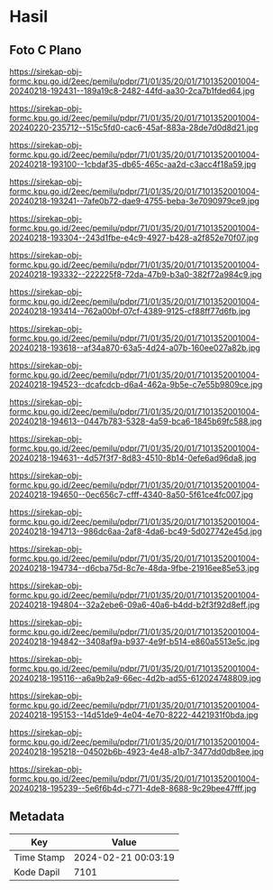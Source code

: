 # Hasil

## Foto C Plano

https://sirekap-obj-formc.kpu.go.id/2eec/pemilu/pdpr/71/01/35/20/01/7101352001004-20240218-192431--189a19c8-2482-44fd-aa30-2ca7b1fded64.jpg

https://sirekap-obj-formc.kpu.go.id/2eec/pemilu/pdpr/71/01/35/20/01/7101352001004-20240220-235712--515c5fd0-cac6-45af-883a-28de7d0d8d21.jpg

https://sirekap-obj-formc.kpu.go.id/2eec/pemilu/pdpr/71/01/35/20/01/7101352001004-20240218-193100--1cbdaf35-db65-465c-aa2d-c3acc4f18a59.jpg

https://sirekap-obj-formc.kpu.go.id/2eec/pemilu/pdpr/71/01/35/20/01/7101352001004-20240218-193241--7afe0b72-dae9-4755-beba-3e7090979ce9.jpg

https://sirekap-obj-formc.kpu.go.id/2eec/pemilu/pdpr/71/01/35/20/01/7101352001004-20240218-193304--243d1fbe-e4c9-4927-b428-a2f852e70f07.jpg

https://sirekap-obj-formc.kpu.go.id/2eec/pemilu/pdpr/71/01/35/20/01/7101352001004-20240218-193332--222225f8-72da-47b9-b3a0-382f72a984c9.jpg

https://sirekap-obj-formc.kpu.go.id/2eec/pemilu/pdpr/71/01/35/20/01/7101352001004-20240218-193414--762a00bf-07cf-4389-9125-cf88ff77d6fb.jpg

https://sirekap-obj-formc.kpu.go.id/2eec/pemilu/pdpr/71/01/35/20/01/7101352001004-20240218-193618--af34a870-63a5-4d24-a07b-160ee027a82b.jpg

https://sirekap-obj-formc.kpu.go.id/2eec/pemilu/pdpr/71/01/35/20/01/7101352001004-20240218-194523--dcafcdcb-d6a4-462a-9b5e-c7e55b9809ce.jpg

https://sirekap-obj-formc.kpu.go.id/2eec/pemilu/pdpr/71/01/35/20/01/7101352001004-20240218-194613--0447b783-5328-4a59-bca6-1845b69fc588.jpg

https://sirekap-obj-formc.kpu.go.id/2eec/pemilu/pdpr/71/01/35/20/01/7101352001004-20240218-194631--4d57f3f7-8d83-4510-8b14-0efe6ad96da8.jpg

https://sirekap-obj-formc.kpu.go.id/2eec/pemilu/pdpr/71/01/35/20/01/7101352001004-20240218-194650--0ec656c7-cfff-4340-8a50-5f61ce4fc007.jpg

https://sirekap-obj-formc.kpu.go.id/2eec/pemilu/pdpr/71/01/35/20/01/7101352001004-20240218-194713--986dc6aa-2af8-4da6-bc49-5d027742e45d.jpg

https://sirekap-obj-formc.kpu.go.id/2eec/pemilu/pdpr/71/01/35/20/01/7101352001004-20240218-194734--d6cba75d-8c7e-48da-9fbe-21916ee85e53.jpg

https://sirekap-obj-formc.kpu.go.id/2eec/pemilu/pdpr/71/01/35/20/01/7101352001004-20240218-194804--32a2ebe6-09a6-40a6-b4dd-b2f3f92d8eff.jpg

https://sirekap-obj-formc.kpu.go.id/2eec/pemilu/pdpr/71/01/35/20/01/7101352001004-20240218-194842--3408af9a-b937-4e9f-b514-e860a5513e5c.jpg

https://sirekap-obj-formc.kpu.go.id/2eec/pemilu/pdpr/71/01/35/20/01/7101352001004-20240218-195116--a6a9b2a9-66ec-4d2b-ad55-612024748809.jpg

https://sirekap-obj-formc.kpu.go.id/2eec/pemilu/pdpr/71/01/35/20/01/7101352001004-20240218-195153--14d51de9-4e04-4e70-8222-4421931f0bda.jpg

https://sirekap-obj-formc.kpu.go.id/2eec/pemilu/pdpr/71/01/35/20/01/7101352001004-20240218-195218--04502b6b-4923-4e48-a1b7-3477dd0db8ee.jpg

https://sirekap-obj-formc.kpu.go.id/2eec/pemilu/pdpr/71/01/35/20/01/7101352001004-20240218-195239--5e6f6b4d-c771-4de8-8688-9c29bee47fff.jpg


## Metadata

| Key        | Value               |
| ---------- | ------------------- |
| Time Stamp | 2024-02-21 00:03:19 |
| Kode Dapil | 7101                |



